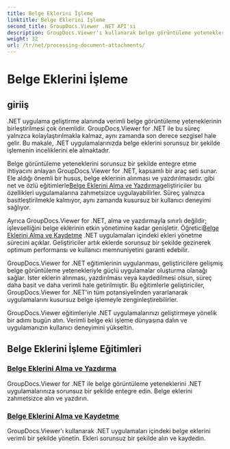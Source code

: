 ```yaml
---
title: Belge Eklerini İşleme
linktitle: Belge Eklerini İşleme
second_title: GroupDocs.Viewer .NET API'si
description: GroupDocs.Viewer'ı kullanarak belge görüntüleme yeteneklerini .NET uygulamalarınıza zahmetsizce nasıl entegre edeceğinizi öğrenin. Belge eklerini verimli bir şekilde yönetin.
weight: 32
url: /tr/net/processing-document-attachments/
--- 
```


# Belge Eklerini İşleme

## giriiş

.NET uygulama geliştirme alanında verimli belge görüntüleme yeteneklerinin birleştirilmesi çok önemlidir. GroupDocs.Viewer for .NET ile bu süreç yalnızca kolaylaştırılmakla kalmaz, aynı zamanda son derece sezgisel hale gelir. Bu makale, .NET uygulamalarınızda belge eklerini sorunsuz bir şekilde işlemenin inceliklerini ele almaktadır.

 Belge görüntüleme yeteneklerini sorunsuz bir şekilde entegre etme ihtiyacını anlayan GroupDocs.Viewer for .NET, kapsamlı bir araç seti sunar. Ele aldığı önemli bir husus, belge eklerinin alınması ve yazdırılmasıdır. gibi net ve özlü eğitimlerle[Belge Eklerini Alma ve Yazdırma](./retrieve-and-print-attachments/)geliştiriciler bu özellikleri uygulamalarına zahmetsizce uygulayabilirler. Süreç yalnızca basitleştirilmekle kalmıyor, aynı zamanda kusursuz bir kullanıcı deneyimi sağlıyor.

Ayrıca GroupDocs.Viewer for .NET, alma ve yazdırmayla sınırlı değildir; işlevselliğini belge eklerinin etkin yönetimine kadar genişletir. Öğretici[Belge Eklerini Alma ve Kaydetme](./retrieve-and-save-attachments/) .NET uygulamaları içindeki ekleri yönetme sürecini açıklar. Geliştiriciler artık eklerde sorunsuz bir şekilde gezinerek optimum performansı ve kullanıcı memnuniyetini garanti edebilir.

GroupDocs.Viewer for .NET eğitimlerinin uygulanması, geliştiricilere gelişmiş belge görüntüleme yetenekleriyle güçlü uygulamalar oluşturma olanağı sağlar. İster eklerin alınması, yazdırılması veya kaydedilmesi olsun, süreç daha basit ve daha verimli hale getirilmiştir. Bu eğitimlerle geliştiriciler, GroupDocs.Viewer for .NET'in tüm potansiyelinden yararlanarak uygulamalarını kusursuz belge işlemeyle zenginleştirebilirler.

GroupDocs.Viewer eğitimleriyle .NET uygulamalarınızı geliştirmeye yönelik bir adımı bugün atın. Verimli belge eki işleme dünyasına dalın ve uygulamanızın kullanıcı deneyimini yükseltin.

## Belge Eklerini İşleme Eğitimleri
### [Belge Eklerini Alma ve Yazdırma](./retrieve-and-print-attachments/)
GroupDocs.Viewer for .NET ile belge görüntüleme yeteneklerini .NET uygulamalarınıza sorunsuz bir şekilde entegre edin. Belge eklerini zahmetsizce alın ve yazdırın.
### [Belge Eklerini Alma ve Kaydetme](./retrieve-and-save-attachments/)
GroupDocs.Viewer'ı kullanarak .NET uygulamaları içindeki belge eklerini verimli bir şekilde yönetin. Ekleri sorunsuz bir şekilde alın ve kaydedin.